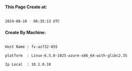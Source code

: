 
   
#### This Page Create at:

```bash

2024-08-10 - 06:35:13 UTC

```

#### Create By Machine:

```bash

Host Name : fv-az732-855

platform  : Linux-6.5.0-1025-azure-x86_64-with-glibc2.35

Ip Local  : 10.1.0.18

```

